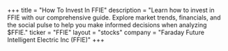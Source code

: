 +++
title = "How To Invest In FFIE"
description = "Learn how to invest in FFIE with our comprehensive guide. Explore market trends, financials, and the social pulse to help you make informed decisions when analyzing $FFIE."
ticker = "FFIE"
layout = "stocks"
company = "Faraday Future Intelligent Electric Inc (FFIE)"
+++

